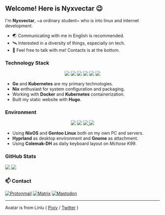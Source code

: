 ## Welcome! Here is Nyxvectar 😉

I'm **Nyxvectar**, ~a ordinary student~ who is into linux and internet development.

- 🌏 Communicating with me in English is recommended.
- 🛰 Interested in a diversity of things, especially on tech.
- 📮 Feel free to talk with me! Contacts is at the bottom.

### Technology Stack

<div align="center">
  <img src="https://img.shields.io/badge/Go-00ADD8?style=for-the-badge&logo=go&logoColor=white" />
  <img src="https://img.shields.io/badge/Nix-5277C3?style=for-the-badge&logo=nixos&logoColor=white" />
  <img src="https://img.shields.io/badge/GIT-E44C30?style=for-the-badge&logo=git&logoColor=white" />
  <img src="https://img.shields.io/badge/Docker-2CA5E0?style=for-the-badge&logo=docker&logoColor=white" />
  <img src="https://img.shields.io/badge/Kubernetes-326CE5?style=for-the-badge&logo=kubernetes&logoColor=white" />
  <img src="https://img.shields.io/badge/Hugo-FF4088?style=for-the-badge&logo=hugo&logoColor=white" />

</div>

- **Go** and **Kubernetes** are my primary technologies.
- **Nix** enthusiast for system configuration and packaging.
- Working with **Docker** and **Kubernetes** containerization.
- Built my static website with **Hugo**.

### Environment

<div align="center">
  <a href="https://nixos.org/"><img src="https://img.shields.io/badge/NixOS-1793D1?style=for-the-badge&logo=nixos&logoColor=white" /></a>
  <a href="https://gentoo.org/"><img src="https://img.shields.io/badge/Gentoo-7400cd?style=for-the-badge&logo=gentoo&logoColor=white" /></a>
  <a href="https://colemakmods.github.io/mod-dh/"><img src="https://img.shields.io/badge/Colemak-DH-000000?style=for-the-badge&logo=monkeytype&logoColor=white" />
  <a href="https://hyprland.org/"><img src="https://img.shields.io/badge/Hyprland-00BBDD?style=for-the-badge&logo=hyprland&logoColor=white" /></a>
</div>

- Using **NixOS** and **Gentoo Linux** both on my own PC and servers.
- **Hyprland** as desktop environment and **Gnome** as attachment.
- Using **Colemak-DH** as daily keyboard layout on *Mchose K99*.

### GitHub Stats
![](https://github-readme-stats.vercel.app/api?username=Nyxvectar&show_icons=true&text_bold=false&bg_color=242930&border_color=0000&title_color=fff&text_color=afbac4&icon_color=0088e2&ring_color=0088e2&border_radius=20)
![](https://github-readme-stats.vercel.app/api/top-langs/?username=Nyxvectar&layout=compact&bg_color=242930&border_color=0000&title_color=fff&text_color=afbac4&border_radius=20)

### 📫 Contact

[![Protonmail](https://img.shields.io/badge/Nyxvectar@proton.me-ffffff?style=for-the-badge&logo=protonmail&logoColor=000000)](Nyxvectar@proton.me)
[![Matrix](https://img.shields.io/badge/nyxvectar@matrix.org-ffffff?style=for-the-badge&logo=element&logoColor=000000)](https://matrix.to/#/@nyxvectar:matrix.org)
[![Mastodon](https://img.shields.io/badge/nyxvectar@mastodon.social-ffffff?style=for-the-badge&logo=mastodon&logoColor=000000)](https://mastodon.social/@Nyxvectar)

- - -

Avatar is from Linlu ( [Pixiv](https://www.pixiv.net/users/83727271) / [Twitter](https://twitter.com/Linlu163983) )
